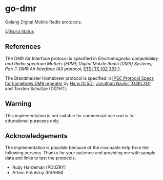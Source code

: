 # go-dmr

Golang Digital Mobile Radio protocols.

[![Build Status](https://travis-ci.com/pd0mz/go-dmr.svg?token=24oDsRPafHpYb3stEpVa&branch=master)](https://travis-ci.com/pd0mz/go-dmr)

## References

The DMR Air Interface protocol is specified in *Electromagnetic compatibility
and Radio spectrum Matters (ERM); Digital Mobile Radio (DMR) Systems; Part 1:
DMR Air Interface (AI) protocol*, [ETSI TS 102 361-1][ETSI TS 102 361-1].

The Brandmeister Homebrew protocol is specified in
[IPSC Protocol Specs for homebrew DMR repeater][homebrew specs]
by [Hans DL5DI](mailto:dl5di@gmx.de),
[Jonathan Naylor (G4KLXG)](https://twitter.com/g4klx) and Torsten Schultze
(DG1HT).

[ETSI TS 102 361-1]: docs/ts_10236101v010405p.pdf
[homebrew specs]: docs/DMRplus%20IPSC%20Protocol%20for%20HB%20repeater%20(20150726).pdf

## Warning

This implementation is not suitable for commercial use and is for educational
purposes only.

## Acknowledgements

The implementation is possible because of the invaluable help from the
following persons. Thanks for your patience and providing me with sample data
and links to test the protocols.

 * Rudy Hardeman (PD0ZRY)
 * Artem Prilutskiy (R3ABM)
